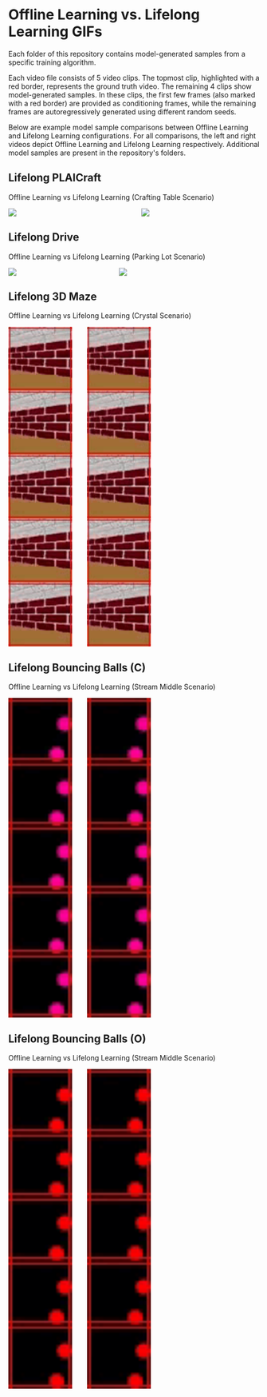 # Offline Learning vs. Lifelong Learning GIFs

Each folder of this repository contains model-generated samples from a specific training algorithm.

Each video file consists of 5 video clips. The topmost clip, highlighted with a red border, represents the ground truth video.
The remaining 4 clips show model-generated samples. In these clips, the first few frames (also marked with a red border) are provided as conditioning frames, while the remaining frames are autoregressively generated using different random seeds.

Below are example model sample comparisons between Offline Learning and Lifelong Learning configurations.
For all comparisons, the left and right videos depict Offline Learning and Lifelong Learning respectively.
Additional model samples are present in the repository's folders.

## Lifelong PLAICraft

Offline Learning vs Lifelong Learning (Crafting Table Scenario)  
  <div style="display: flex; gap: 30px;">
    <img src="./Lifelong%20PLAICraft/craftingtable/Offline%20Learning.gif" width="320" />
    <img src="./Lifelong%20PLAICraft/craftingtable/Lifelong%20Learning.gif" width="320" />
  </div>

## Lifelong Drive

Offline Learning vs Lifelong Learning (Parking Lot Scenario)  
  <!-- <div style="display: flex; gap: 30px;">
    <img src="./Lifelong%20Drive/parkinglot/Offline%20Learning.gif" width="192" />
    <img src="./Lifelong%20Drive/parkinglot/Lifelong%20Learning.gif" width="192" />
  </div> -->
  <div style="display: flex; gap: 30px;">
    <img src="./LifelongDrive/parkinglot/OfflineLearning.gif?raw=1" width="192" />
    <img src="./LifelongDrive/parkinglot/LifelongLearning.gif?raw=1" width="192" />
  </div>

## Lifelong 3D Maze

Offline Learning vs Lifelong Learning (Crystal Scenario)  
  <div style="display: flex; gap: 30px;">
    <img src="./Lifelong%203D%20Maze/crystal/Offline%20Learning.gif" width="128" />
    <img src="./Lifelong%203D%20Maze/crystal/Lifelong%20Learning.gif" width="128" />
  </div>

## Lifelong Bouncing Balls (C)

Offline Learning vs Lifelong Learning (Stream Middle Scenario)  
  <div style="display: flex; gap: 30px;">
    <img src="./Lifelong%20Bouncing%20Balls%20C/stream_middle/Offline%20Learning.gif" width="128" />
    <img src="./Lifelong%20Bouncing%20Balls%20C/stream_middle/Lifelong%20Learning.gif" width="128" />
  </div>

## Lifelong Bouncing Balls (O)

Offline Learning vs Lifelong Learning (Stream Middle Scenario)  
  <div style="display: flex; gap: 30px;">
    <img src="./Lifelong%20Bouncing%20Balls%20O/stream_middle/Offline%20Learning.gif" width="128" />
    <img src="./Lifelong%20Bouncing%20Balls%20O/stream_middle/Lifelong%20Learning.gif" width="128" />
  </div>
